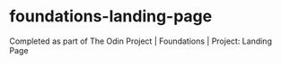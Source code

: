 # foundations-landing-page
Completed as part of The Odin Project | Foundations | Project: Landing Page
